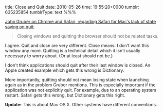 title: Close and Quit
date: 2010-05-26
time: 19:55:20+0000
tumblr: 635235854
tumblrType: text
%%%

[John Gruber on Chrome and Safari, regarding Safari for Mac's lack of state saving on quit:](http://daringfireball.net/linked/2010/05/25/chrome-beta)

> Closing windows and quitting the browser should not be related tasks.

I agree. Quit and close are very different. Close means: I don't want this window any more. Quitting is a technical detail which it isn't usually necessary to worry about. (Or at least should not be.)

I don't think applications should quit after their last window is closed. An Apple created example which gets this wrong is Dictionary. 

More importantly, quitting should not mean losing state when launching again as in the problem Gruber mentions. This is especially important if the application was not explicitly quit. For example, due to an operating system restart. Safari gets this wrong, but Dictionary gets this right. 

**Update:** This is about Mac OS X. Other systems have different conventions. 
